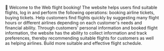 🎉 Welcome to the Web flight booking!
The website helps users find suitable flights, log in and perform the following operations: booking airline tickets, buying tickets. Help customers find flights quickly by suggesting many flight hours or different airlines depending on each customer's needs and financial ability. Through customers' personal information and booked flight information, the website has the ability to collect information and track preferences, thereby recommending suitable flights for customers as well as helping airlines. Build more suitable and effective flight schedule.
